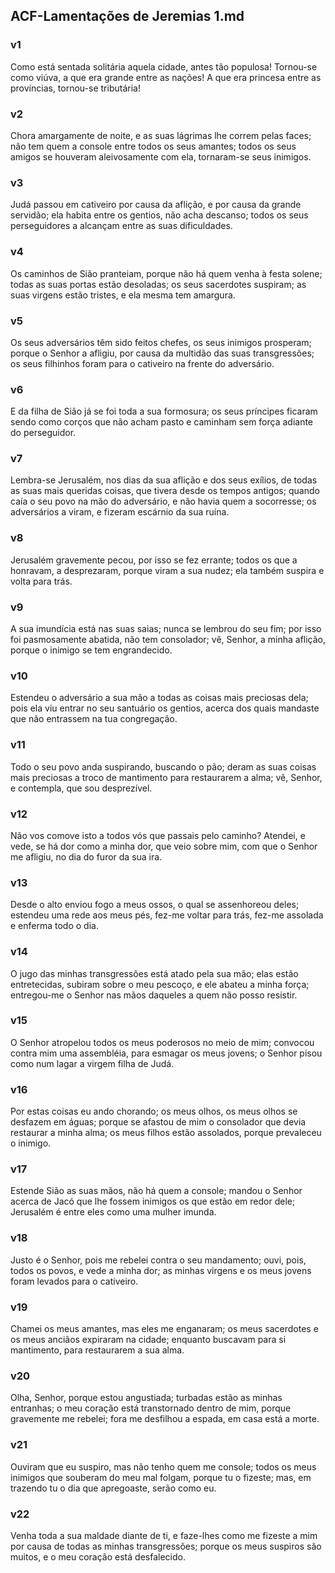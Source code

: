 ## ACF-Lamentações de Jeremias 1.md
### v1
 Como está sentada solitária aquela cidade, antes tão populosa! Tornou-se como viúva, a que era grande entre as nações! A que era princesa entre as províncias, tornou-se tributária!
### v2
 Chora amargamente de noite, e as suas lágrimas lhe correm pelas faces; não tem quem a console entre todos os seus amantes; todos os seus amigos se houveram aleivosamente com ela, tornaram-se seus inimigos.
### v3
 Judá passou em cativeiro por causa da aflição, e por causa da grande servidão; ela habita entre os gentios, não acha descanso; todos os seus perseguidores a alcançam entre as suas dificuldades.
### v4
 Os caminhos de Sião pranteiam, porque não há quem venha à festa solene; todas as suas portas estão desoladas; os seus sacerdotes suspiram; as suas virgens estão tristes, e ela mesma tem amargura.
### v5
 Os seus adversários têm sido feitos chefes, os seus inimigos prosperam; porque o Senhor a afligiu, por causa da multidão das suas transgressões; os seus filhinhos foram para o cativeiro na frente do adversário.
### v6
 E da filha de Sião já se foi toda a sua formosura; os seus príncipes ficaram sendo como corços que não acham pasto e caminham sem força adiante do perseguidor.
### v7
 Lembra-se Jerusalém, nos dias da sua aflição e dos seus exílios, de todas as suas mais queridas coisas, que tivera desde os tempos antigos; quando caía o seu povo na mão do adversário, e não havia quem a socorresse; os adversários a viram, e fizeram escárnio da sua ruína.
### v8
 Jerusalém gravemente pecou, por isso se fez errante; todos os que a honravam, a desprezaram, porque viram a sua nudez; ela também suspira e volta para trás.
### v9
 A sua imundícia está nas suas saias; nunca se lembrou do seu fim; por isso foi pasmosamente abatida, não tem consolador; vê, Senhor, a minha aflição, porque o inimigo se tem engrandecido.
### v10
 Estendeu o adversário a sua mão a todas as coisas mais preciosas dela; pois ela viu entrar no seu santuário os gentios, acerca dos quais mandaste que não entrassem na tua congregação.
### v11
 Todo o seu povo anda suspirando, buscando o pão; deram as suas coisas mais preciosas a troco de mantimento para restaurarem a alma; vê, Senhor, e contempla, que sou desprezível.
### v12
 Não vos comove isto a todos vós que passais pelo caminho? Atendei, e vede, se há dor como a minha dor, que veio sobre mim, com que o Senhor me afligiu, no dia do furor da sua ira.
### v13
 Desde o alto enviou fogo a meus ossos, o qual se assenhoreou deles; estendeu uma rede aos meus pés, fez-me voltar para trás, fez-me assolada e enferma todo o dia.
### v14
 O jugo das minhas transgressões está atado pela sua mão; elas estão entretecidas, subiram sobre o meu pescoço, e ele abateu a minha força; entregou-me o Senhor nas mãos daqueles a quem não posso resistir.
### v15
 O Senhor atropelou todos os meus poderosos no meio de mim; convocou contra mim uma assembléia, para esmagar os meus jovens; o Senhor pisou como num lagar a virgem filha de Judá.
### v16
 Por estas coisas eu ando chorando; os meus olhos, os meus olhos se desfazem em águas; porque se afastou de mim o consolador que devia restaurar a minha alma; os meus filhos estão assolados, porque prevaleceu o inimigo.
### v17
 Estende Sião as suas mãos, não há quem a console; mandou o Senhor acerca de Jacó que lhe fossem inimigos os que estão em redor dele; Jerusalém é entre eles como uma mulher imunda.
### v18
 Justo é o Senhor, pois me rebelei contra o seu mandamento; ouvi, pois, todos os povos, e vede a minha dor; as minhas virgens e os meus jovens foram levados para o cativeiro.
### v19
 Chamei os meus amantes, mas eles me enganaram; os meus sacerdotes e os meus anciãos expiraram na cidade; enquanto buscavam para si mantimento, para restaurarem a sua alma.
### v20
 Olha, Senhor, porque estou angustiada; turbadas estão as minhas entranhas; o meu coração está transtornado dentro de mim, porque gravemente me rebelei; fora me desfilhou a espada, em casa está a morte.
### v21
 Ouviram que eu suspiro, mas não tenho quem me console; todos os meus inimigos que souberam do meu mal folgam, porque tu o fizeste; mas, em trazendo tu o dia que apregoaste, serão como eu.
### v22
 Venha toda a sua maldade diante de ti, e faze-lhes como me fizeste a mim por causa de todas as minhas transgressões; porque os meus suspiros são muitos, e o meu coração está desfalecido.
